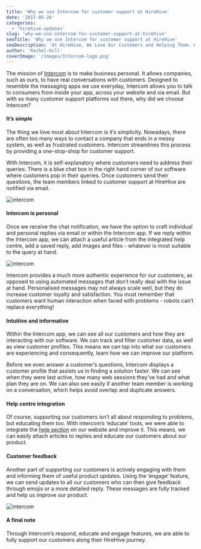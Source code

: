 ```yaml
---
title: 'Why we use Intercom for customer support at HireHive'
date: '2017-05-26'
categories:
  - 'hirehive-updates'
slug: 'why-we-use-intercom-for-customer-support-at-hirehive'
seoTitle: 'Why we use Intercom for customer support at HireHive'
seoDescription: 'At HireHive, We Love Our Customers and Helping Them. Which Is Why We Need A Great Support Platform like Intercom! Find out Why We Use Intercom Here:'
author: 'Rachel-Hill'
coverImage: '/images/Intercom-logo.png'
---
```


The mission of [Intercom](https://www.intercom.com/) is to make business personal. It allows companies, such as ours, to have real conversations with customers. Designed to resemble the messaging apps we use everyday, Intercom allows you to talk to consumers from inside your app, across your website and via email. But with so many customer support platforms out there, why did we choose Intercom?

#### **It’s simple**

The thing we love most about Intercom is it’s simplicity. Nowadays, there are often too many ways to contact a company that ends in a messy system, as well as frustrated customers. Intercom streamlines this process by providing a one-stop-shop for customer support.

With Intercom, it is self-explanatory where customers need to address their queries. There is a blue chat box in the right hand corner of our software where customers pop in their queries. Once customers send their questions, the team members linked to customer support at HireHive are notified via email.

![intercom ](/images/intercom-chat-box.png)

#### **Intercom is personal**

Once we receive the chat notification, we have the option to craft individual and personal replies via email or within the Intercom app. If we reply within the Intercom app, we can attach a useful article from the integrated help centre, add a saved reply, add images and files - whatever is most suitable to the query at hand.

![intercom](/images/reply.png)

Intercom provides a much more authentic experience for our customers, as opposed to using automated messages that don’t really deal with the issue at hand. Personalised messages may not always scale well, but they do increase customer loyalty and satisfaction. You must remember that customers want human interaction when faced with problems - robots can’t replace everything!

#### **Intuitive and informative**

Within the Intercom app, we can see all our customers and how they are interacting with our software. We can track and filter customer data, as well as view customer profiles. This means we can tap into what our customers are experiencing and consequently, learn how we can improve our platform.

Before we even answer a customer’s questions, Intercom displays a customer profile that assists us in finding a solution faster. We can see when they were last active, how many web sessions they’ve had and what plan they are on. We can also see easily if another team member is working on a conversation, which helps avoid overlap and duplicate answers.

#### **Help centre integration**

Of course, supporting our customers isn’t all about responding to problems, but educating them too. With intercom’s ‘educate’ tools, we were able to integrate the [help section](http://support.hirehive.io/) on our website and improve it. This means, we can easily attach articles to replies and educate our customers about our product.

#### **Customer feedback**

Another part of supporting our customers is actively engaging with them and informing them of useful product updates. Using the ‘engage’ feature, we can send updates to all our customers who can then give feedback through emojis or a more detailed reply. These messages are fully tracked and help us improve our product.

![intercom](/images/engage.png)

#### **A final note**

Through Intercom’s respond, educate and engage features, we are able to fully support our customers along their HireHive journey.
